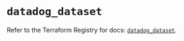 # `datadog_dataset`

Refer to the Terraform Registry for docs: [`datadog_dataset`](https://registry.terraform.io/providers/datadog/datadog/3.76.0/docs/resources/dataset).
